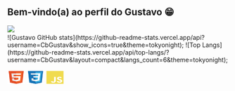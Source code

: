 ## Bem-vindo(a) ao perfil do Gustavo 😁

<div> 
  <a href="https://www.linkedin.com/in/" target="_blank"><img src="https://img.shields.io/badge/-LinkedIn-%230077B5?style=for-the-badge&logo=linkedin&logoColor=white" target="_blank"></a> 
</div>

 <div>
![Gustavo GitHub stats](https://github-readme-stats.vercel.app/api?username=CbGustav&show_icons=true&theme=tokyonight);
![Top Langs](https://github-readme-stats.vercel.app/api/top-langs/?username=CbGustav&layout=compact&langs_count=6&theme=tokyonight);

</div>
<div style="display: inline_block"><br>
  <img align="center" alt="HTML" height="30" width="40" src="https://raw.githubusercontent.com/devicons/devicon/master/icons/html5/html5-original.svg">
  <img align="center" alt="CSS" height="30" width="40" src="https://raw.githubusercontent.com/devicons/devicon/master/icons/css3/css3-original.svg">
  <img align="center" alt="Js" height="30" width="40" src="https://raw.githubusercontent.com/devicons/devicon/master/icons/javascript/javascript-plain.svg">
</div>
 
 <br>
 

